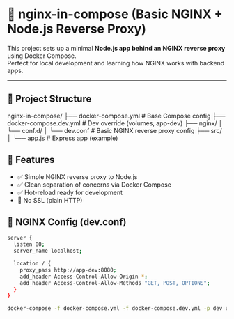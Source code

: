 # 🐳 nginx-in-compose (Basic NGINX + Node.js Reverse Proxy)

This project sets up a minimal **Node.js app behind an NGINX reverse proxy** using Docker Compose.  
Perfect for local development and learning how NGINX works with backend apps.

---

## 📁 Project Structure

nginx-in-compose/
├── docker-compose.yml # Base Compose config
├── docker-compose.dev.yml # Dev override (volumes, app-dev)
├── nginx/
│ └── conf.d/
│ └── dev.conf # Basic NGINX reverse proxy config
├── src/
│ └── app.js # Express app (example)

## 🔧 Features

- ✅ Simple NGINX reverse proxy to Node.js
- ✅ Clean separation of concerns via Docker Compose
- ✅ Hot-reload ready for development
- 🚫 No SSL (plain HTTP)

## 📝 NGINX Config (dev.conf)

```bash
server {
  listen 80;
  server_name localhost;

  location / {
    proxy_pass http://app-dev:8080;
    add_header Access-Control-Allow-Origin *;
    add_header Access-Control-Allow-Methods "GET, POST, OPTIONS";
  }
}
```

```bash
docker-compose -f docker-compose.yml -f docker-compose.dev.yml -p dev up -d --build
```
